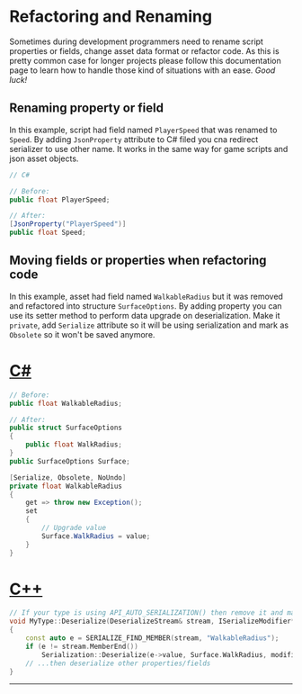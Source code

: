# Refactoring and Renaming

Sometimes during development programmers need to rename script properties or fields, change asset data format or refactor code. As this is pretty common case for longer projects please follow this documentation page to learn how to handle those kind of situations with an ease. *Good luck!*

## Renaming property or field

In this example, script had field named `PlayerSpeed` that was renamed to `Speed`. By adding `JsonProperty` attribute to C# filed you cna redirect serializer to use other name. It works in the same way for game scripts and json asset objects.

```cs
// C#

// Before:
public float PlayerSpeed;

// After:
[JsonProperty("PlayerSpeed")]
public float Speed;
```

## Moving fields or properties when refactoring code

In this example, asset had field named `WalkableRadius` but it was removed and refactored into structure `SurfaceOptions`. By adding property you can use its setter method to perform data upgrade on deserialization. Make it `private`, add `Serialize` attribute so it will be using serialization and mark as `Obsolete` so it won't be saved anymore.

# [C#](#tab/code-csharp)
```cs
// Before:
public float WalkableRadius;

// After:
public struct SurfaceOptions
{
    public float WalkRadius;
}
public SurfaceOptions Surface;

[Serialize, Obsolete, NoUndo]
private float WalkableRadius
{
    get => throw new Exception();
    set
    {
        // Upgrade value
        Surface.WalkRadius = value;
    }
}
```
# [C++](#tab/code-cpp)
```cpp
// If your type is using API_AUTO_SERIALIZATION() then remove it and manually implement ISerializable interface
void MyType::Deserialize(DeserializeStream& stream, ISerializeModifier* modifier)
{
    const auto e = SERIALIZE_FIND_MEMBER(stream, "WalkableRadius");
    if (e != stream.MemberEnd())
        Serialization::Deserialize(e->value, Surface.WalkRadius, modifier);
    // ...then deserialize other properties/fields
}
```
***
